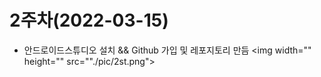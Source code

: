 # 2주차(2022-03-15)
- 안드로이드스튜디오 설치 && Github 가입 및 레포지토리 만듬
 <img width="" height="" src=""./pic/2st.png"></img>
